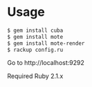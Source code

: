 # Usage

```bash
$ gem install cuba
$ gem install mote
$ gem install mote-render
$ rackup config.ru
```

Go to http://localhost:9292

Required Ruby 2.1.x
